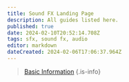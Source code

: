 ```yaml
---
title: Sound FX Landing Page
description: All guides listed here.
published: true
date: 2024-02-10T20:52:14.708Z
tags: sfx, sound fx, audio
editor: markdown
dateCreated: 2024-02-06T17:06:37.964Z
---
```


> [Basic Information](/specific-guide/sfx-landing/basic-information)
{.is-info}
